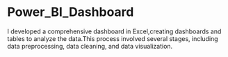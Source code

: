 # Power_BI_Dashboard
I developed a comprehensive dashboard in Excel,creating dashboards and tables to analyze the data.This process involved several stages, including data preprocessing, data cleaning, and data visualization.
